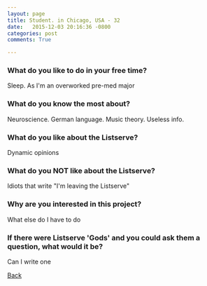 ```yaml
---
layout: page
title: Student. in Chicago, USA - 32
date:   2015-12-03 20:16:36 -0800
categories: post
comments: True

---
```


### What do you like to do in your free time?
<p>Sleep. As I'm an overworked pre-med major</p>

### What do you know the most about?
<p>Neuroscience. German language. Music theory. Useless info.</p>

### What do you like about the Listserve?
<p>Dynamic opinions</p>

### What do you NOT like about the Listserve?
<p>Idiots that write "I'm leaving the Listserve"</p>

### Why are you interested in this project?
<p>What else do I have to do</p>

### If there were Listserve 'Gods' and you could ask them a question, what would it be?
<p>Can I write one</p>

[Back][1]

[1]: /home/responders/all